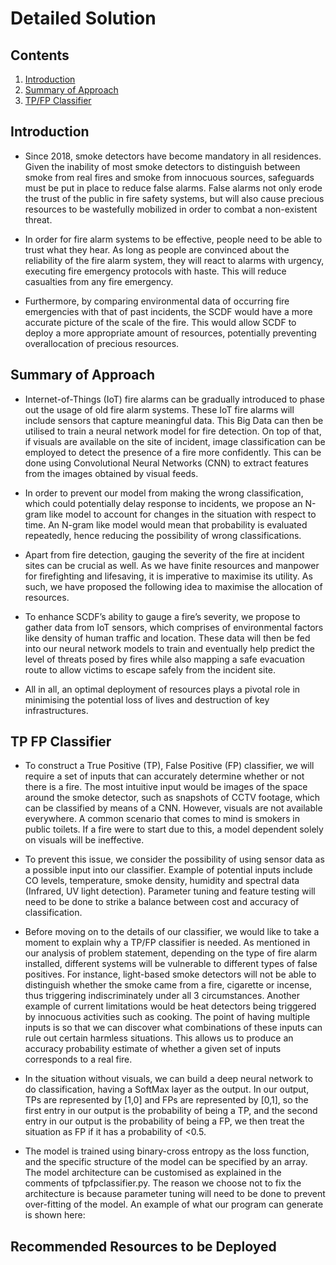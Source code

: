 # Detailed Solution

## Contents

1. [Introduction](#introduction)
1. [Summary of Approach](#summary-of-approach)
1. [TP/FP Classifier](#tp-fp-classifier)

## Introduction

* Since 2018, smoke detectors have become mandatory in all residences. Given the inability of most smoke detectors to distinguish between smoke from real fires and smoke from innocuous sources, safeguards must be put in place to reduce false alarms. False alarms not only erode the trust of the public in fire safety systems, but will also cause precious resources to be wastefully mobilized in order to combat a non-existent threat.  

 * In order for fire alarm systems to be effective, people need to be able to trust what they hear. As long as people are convinced about the reliability of the fire alarm system, they will react to alarms with urgency, executing fire emergency protocols with haste. This will reduce casualties from any fire emergency.  

 * Furthermore, by comparing environmental data of occurring fire emergencies with that of past incidents, the SCDF would have a more accurate picture of the scale of the fire. This would allow SCDF to deploy a more appropriate amount of resources, potentially preventing overallocation of precious resources.  

## Summary of Approach

* Internet-of-Things (IoT) fire alarms can be gradually introduced to phase out the usage of old fire alarm systems. These IoT fire alarms will include sensors that capture meaningful data. This Big Data can then be utilised to train a neural network model for fire detection. On top of that, if visuals are available on the site of incident, image classification can be employed to detect the presence of a fire more confidently. This can be done using Convolutional Neural Networks (CNN) to extract features from the images obtained by visual feeds.  

* In order to prevent our model from making the wrong classification, which could potentially delay response to incidents, we propose an N-gram like model to account for changes in the situation with respect to time. An N-gram like model would mean that probability is evaluated repeatedly, hence reducing the possibility of wrong classifications. 

* Apart from fire detection, gauging the severity of the fire at incident sites can be crucial as well. As we have finite resources and manpower for firefighting and lifesaving, it is imperative to maximise its utility. As such, we have proposed the following idea to maximise the allocation of resources. 

* To enhance SCDF’s ability to gauge a fire’s severity, we propose to gather data from IoT sensors, which comprises of environmental factors like density of human traffic and location. These data will then be fed into our neural network models to train and eventually help predict the level of threats posed by fires while also mapping a safe evacuation route to allow victims to escape safely from the incident site. 

* All in all, an optimal deployment of resources plays a pivotal role in minimising the potential loss of lives and destruction of key infrastructures. 

## TP FP Classifier

* To construct a True Positive (TP), False Positive (FP) classifier, we will require a set of inputs that can accurately determine whether or not there is a fire. The most intuitive input would be images of the space around the smoke detector, such as snapshots of CCTV footage, which can be classified by means of a CNN. However, visuals are not available everywhere. A common scenario that comes to mind is smokers in public toilets. If a fire were to start due to this, a model dependent solely on visuals will be ineffective. 

* To prevent this issue, we consider the possibility of using sensor data as a possible input into our classifier. Example of potential inputs include CO levels, temperature, smoke density, humidity and spectral data (Infrared, UV light detection). Parameter tuning and feature testing will need to be done to strike a balance between cost and accuracy of classification.  

* Before moving on to the details of our classifier, we would like to take a moment to explain why a TP/FP classifier is needed. As mentioned in our analysis of problem statement, depending on the type of fire alarm installed, different systems will be vulnerable to different types of false positives. For instance, light-based smoke detectors will not be able to distinguish whether the smoke came from a fire, cigarette or incense, thus triggering indiscriminately under all 3 circumstances. Another example of current limitations would be heat detectors being triggered by innocuous activities such as cooking. The point of having multiple inputs is so that we can discover what combinations of these inputs can rule out certain harmless situations. This allows us to produce an accuracy probability estimate of whether a given set of inputs corresponds to a real fire. 

* In the situation without visuals, we can build a deep neural network to do classification, having a SoftMax layer as the output. In our output, TPs are represented by [1,0] and FPs are represented by [0,1], so the first entry in our output is the probability of being a TP, and the second entry in our output is the probability of being a FP, we then treat the situation as FP if it has a probability of <0.5. 

* The model is trained using binary-cross entropy as the loss function, and the specific structure of the model can be specified by an array. The model architecture can be customised as explained in the comments of tpfpclassifier.py. The reason we choose not to fix the architecture is because parameter tuning will need to be done to prevent over-fitting of the model. An example of what our program can generate is shown here:  

## Recommended Resources to be Deployed
